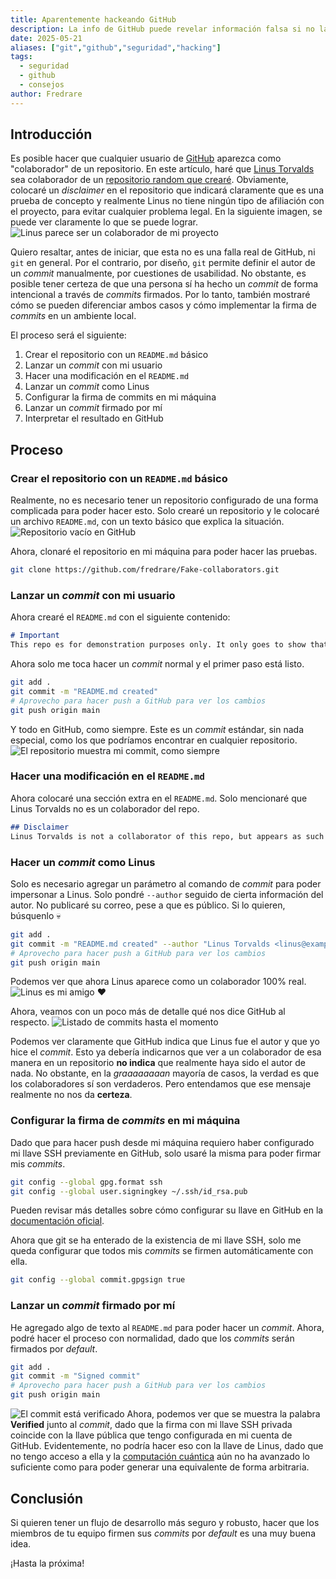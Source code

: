 ```yaml
---
title: Aparentemente hackeando GitHub
description: La info de GitHub puede revelar información falsa si no la sabemos interpretar.
date: 2025-05-21
aliases: ["git","github","seguridad","hacking"]
tags:
  - seguridad
  - github
  - consejos
author: Fredrare
---
```


## Introducción
Es posible hacer que cualquier usuario de [GitHub](https://github.com) aparezca como "colaborador" de un repositorio. En este artículo, haré que [Linus Torvalds](https://en.wikipedia.org/wiki/Linus_Torvalds) sea colaborador de un [repositorio random que crearé](https://github.com/fredrare/Fake-collaborators). Obviamente, colocaré un *disclaimer* en el repositorio que indicará claramente que es una prueba de concepto y realmente Linus no tiene ningún tipo de afiliación con el proyecto, para evitar cualquier problema legal. En la siguiente imagen, se puede ver claramente lo que se puede lograr.
![Linus parece ser un colaborador de mi proyecto](contributors-preview.png)

Quiero resaltar, antes de iniciar, que esta no es una falla real de GitHub, ni `git` en general. Por el contrario, por diseño, `git` permite definir el autor de un *commit* manualmente, por cuestiones de usabilidad. No obstante, es posible tener certeza de que una persona sí ha hecho un *commit* de forma intencional a través de *commits* firmados. Por lo tanto, también mostraré cómo se pueden diferenciar ambos casos y cómo implementar la firma de *commits* en un ambiente local.

El proceso será el siguiente:
1. Crear el repositorio con un `README.md` básico
2. Lanzar un *commit* con mi usuario
3. Hacer una modificación en el `README.md`
4. Lanzar un *commit* como Linus
5. Configurar la firma de commits en mi máquina
6. Lanzar un *commit* firmado por mí
7. Interpretar el resultado en GitHub

## Proceso
### Crear el repositorio con un `README.md` básico
Realmente, no es necesario tener un repositorio configurado de una forma complicada para poder hacer esto. Solo crearé un repositorio y le colocaré un archivo `README.md`, con un texto básico que explica la situación.
![Repositorio vacío en GitHub](create-repo.png)

Ahora, clonaré el repositorio en mi máquina para poder hacer las pruebas.
```bash
git clone https://github.com/fredrare/Fake-collaborators.git
```

### Lanzar un *commit* con mi usuario
Ahora crearé el `README.md` con el siguiente contenido:
```md
# Important
This repo es for demonstration purposes only. It only goes to show that you can add anyone to a repo as a collaborator, even without them having to know about it. You can find the details about this implementation in my blog post in Spanish [here](https://fredrare.com/post/aparentemente-hackeando-github/).
```

Ahora solo me toca hacer un *commit* normal y el primer paso está listo.
```bash
git add .
git commit -m "README.md created"
# Aprovecho para hacer push a GitHub para ver los cambios
git push origin main
```

Y todo en GitHub, como siempre. Este es un *commit* estándar, sin nada especial, como los que podríamos encontrar en cualquier repositorio.
![El repositorio muestra mi commit, como siempre](repo-initialized.png)

### Hacer una modificación en el `README.md`
Ahora colocaré una sección extra en el `README.md`. Solo mencionaré que Linus Torvalds no es un colaborador del repo.
```md
## Disclaimer
Linus Torvalds is not a collaborator of this repo, but appears as such on the side bar.
```

### Hacer un *commit* como Linus
Solo es necesario agregar un parámetro al comando de *commit* para poder impersonar a Linus. Solo pondré `--author` seguido de cierta información del autor. No publicaré su correo, pese a que es público. Si lo quieren, búsquenlo 💀
```bash
git add .
git commit -m "README.md created" --author "Linus Torvalds <linus@example.com>"
# Aprovecho para hacer push a GitHub para ver los cambios
git push origin main
```

Podemos ver que ahora Linus aparece como un colaborador 100% real.
![Linus es mi amigo ❤️](linus-contributor.png)

Ahora, veamos con un poco más de detalle qué nos dice GitHub al respecto.
![Listado de commits hasta el momento](first-commit-list.png)

Podemos ver claramente que GitHub indica que Linus fue el autor y que yo hice el *commit*. Esto ya debería indicarnos que ver a un colaborador de esa manera en un repositorio **no indica** que realmente haya sido el autor de nada. No obstante, en la *graaaaaaaan* mayoría de casos, la verdad es que los colaboradores sí son verdaderos. Pero entendamos que ese mensaje realmente no nos da **certeza**.

### Configurar la firma de *commits* en mi máquina
Dado que para hacer push desde mi máquina requiero haber configurado mi llave SSH previamente en GitHub, solo usaré la misma para poder firmar mis *commits*.
```bash
git config --global gpg.format ssh
git config --global user.signingkey ~/.ssh/id_rsa.pub
```

Pueden revisar más detalles sobre cómo configurar su llave en GitHub en la [documentación oficial](https://docs.github.com/en/authentication/managing-commit-signature-verification/telling-git-about-your-signing-key).

Ahora que git se ha enterado de la existencia de mi llave SSH, solo me queda configurar que todos mis *commits* se firmen automáticamente con ella.
```bash
git config --global commit.gpgsign true
```

### Lanzar un *commit* firmado por mí
He agregado algo de texto al `README.md` para poder hacer un *commit*. Ahora, podré hacer el proceso con normalidad, dado que los *commits* serán firmados por *default*.
```bash
git add .
git commit -m "Signed commit"
# Aprovecho para hacer push a GitHub para ver los cambios
git push origin main
```

![El commit está verificado](verified-commit.png)
Ahora, podemos ver que se muestra la palabra **Verified** junto al *commit*, dado que la firma con mi llave SSH privada coincide con la llave pública que tengo configurada en mi cuenta de GitHub. Evidentemente, no podría hacer eso con la llave de Linus, dado que no tengo acceso a ella y la [computación cuántica](https://en.wikipedia.org/wiki/Quantum_computing) aún no ha avanzado lo suficiente como para poder generar una equivalente de forma arbitraria.

## Conclusión
Si quieren tener un flujo de desarrollo más seguro y robusto, hacer que los miembros de tu equipo firmen sus *commits* por *default* es una muy buena idea.

¡Hasta la próxima!